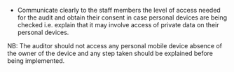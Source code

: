 
* Communicate clearly to the staff members the level of access needed for the audit and obtain their consent in case personal devices are being checked i.e. explain that it may involve access of private data on their personal devices.

NB: The auditor should not access any personal mobile device absence of the owner of the device and any step taken should be explained before being implemented.
